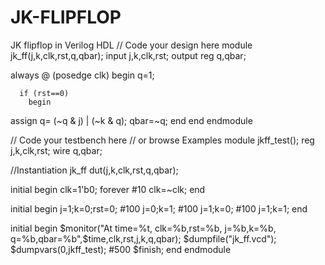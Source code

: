 # JK-FLIPFLOP
JK flipflop in Verilog HDL
// Code your design here
module jk_ff(j,k,clk,rst,q,qbar);
  input j,k,clk,rst;
  output reg q,qbar;
  
  always @ (posedge clk)
    begin
      q=1;
      
      if (rst==0)
        begin
assign q= (~q & j) | (~k & q);
          qbar=~q;
         end
    end
      endmodule

// Code your testbench here
// or browse Examples
module jkff_test();
  reg j,k,clk,rst;
  wire q,qbar;
  
  //Instantiation
  jk_ff dut(j,k,clk,rst,q,qbar);
  
  initial
    begin
    clk=1'b0;
    forever #10 clk=~clk;
  end
  
  initial 
    begin
    j=1;k=0;rst=0;
    #100 j=0;k=1;
    #100 j=1;k=0;
    #100 j=1;k=1;
  end
  
  initial
    begin
    $monitor("At time=%t, clk=%b,rst=%b, j=%b,k=%b, q=%b,qbar=%b",$time,clk,rst,j,k,q,qbar);
      $dumpfile("jk_ff.vcd");
      $dumpvars(0,jkff_test);
    #500 $finish;
  end
endmodule


 
